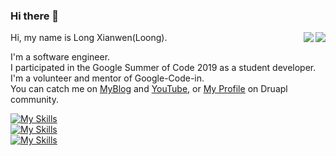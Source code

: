 ### Hi there 👋

<!--
**dravenk/dravenk** is a ✨ _special_ ✨ repository because its `README.md` (this file) appears on your GitHub profile.

Here are some ideas to get you started:

- 🔭 I’m currently working on ...
- 🌱 I’m currently learning ...
- 👯 I’m looking to collaborate on ...
- 🤔 I’m looking for help with ...
- 💬 Ask me about ...
- 📫 How to reach me: ...
- 😄 Pronouns: ...
- ⚡ Fun fact: ...
-->


<a href="https://github.com/dravenk#gh-light-mode-only">
  <img align="right" src="https://github-readme-stats.vercel.app/api?username=dravenk&show_icons=true&icon_color=805AD5&text_color=718096&bg_color=ffffff&hide_title=true#gh-light-mode-only" />
</a>

<a href="https://github.com/dravenk#gh-dark-mode-only">
  <img align="right" src="https://github-readme-stats.vercel.app/api?username=dravenk&show_icons=true&hide_title=true&theme=merko#gh-dark-mode-only" />
</a>

Hi, my name is Long Xianwen(Loong). 

I'm a software engineer.  
I participated in the Google Summer of Code 2019 as a student developer.  
I'm a volunteer and mentor of Google-Code-in.   
You can catch me on [MyBlog](http://longxianwen.net) and [YouTube](https://www.youtube.com/channel/UC6oXSSEMgKTFBuLooYbqQ1w), or [My Profile](https://www.drupal.org/user/3452417) on Druapl community.

[![My Skills](https://skillicons.dev/icons?i=go,php,nodejs&theme=light)](http://longxianwen.net)  
[![My Skills](https://skillicons.dev/icons?i=js,html,css,sass,bootstrap,react&theme=light)](http://longxianwen.net)  
[![My Skills](https://skillicons.dev/icons?i=linux,docker,kubernetes,mysql,postgres,nginx,gitlab&theme=light)](http://longxianwen.net)  
